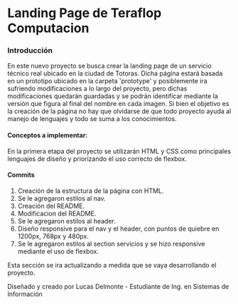 # Landing Page de Teraflop Computacion

### **Introducción**

En este nuevo proyecto se busca crear la landing page de un servicio técnico real ubicado en la ciudad de Totoras. 
Dicha página estará basada en un prototipo ubicado en la carpeta 'prototype' y posiblemente ira sufriendo modificaciones a lo largo del proyecto, pero dichas modificaciones quedarán guardadas y se podrán identificar mediante la versión que figura al final del nombre en cada imagen.
Si bien el objetivo es la creación de la página no hay que olvidarse de que todo proyecto ayuda al manejo de lenguajes y todo se suma a los conocimientos.


#### Conceptos a implementar:

En la primera etapa del proyecto se utilizarán HTML y CSS como principales lenguajes de diseño y priorizando el uso correcto de flexbox.

#### Commits

1. Creación de la estructura de la página con HTML.
2. Se le agregaron estilos al nav.
3. Creación del README.
4. Modificacion del README.
5. Se le agregaron estilos al header.
6. Diseño responsive para el nav y el header, con puntos de quiebre en 1200px, 768px y 480px.
7. Se le agregaron estilos al section servicios y se hizo responsive mediante el uso de flexbox.

Esta sección se ira actualizando a medida que se vaya desarrollando el proyecto.

Diseñado y creado por Lucas Delmonte - Estudiante de Ing. en Sistemas de Información


